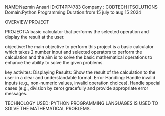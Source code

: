 NAME:Nazmin Ansari
ID:CT4PP4783
Company : CODTECH ITSOLUTIONS
Domain:Python Programming
Duration:from 15 july to aug 15 2024

OVERVIEW PROJECT

PROJECT:A basic calculator that performs  the selected operation and display  the result at the user. 

objective:The  main objective to perform this project is a basic calculator which takes 2 number input  and selected operators 
to perform the calculation and the aim is to solve the basic mathematical operations to enhance the ability to solve the given problems. 

key activites:
Displaying Results: Show the result of the calculation to the user in a clear and understandable format.
Error Handling:
Handle invalid inputs (e.g., non-numeric values, invalid operation choices).
Handle special cases (e.g., division by zero) gracefully and provide appropriate error messages.

TECHNOLOGY USED:
PYTHON PROGRAMMING LANGUAGES IS USED TO SOLVE THE MATHEMATICAL PROBLEMS.



 

    

